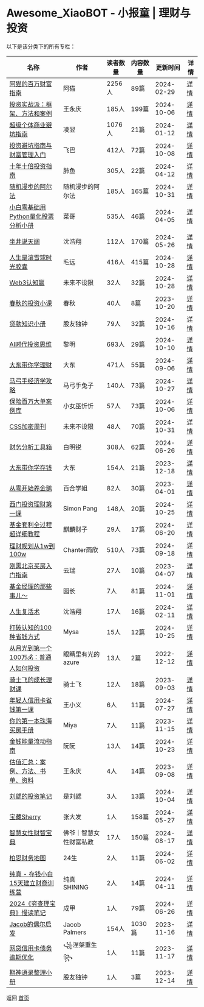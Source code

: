 # Awesome_XiaoBOT - 小报童 | 理财与投资

以下是该分类下的所有专栏：

| 名称 | 作者 | 读者数量 | 内容数量 | 更新时间 | 详情 |
|------|------|----------|----------|----------|------|
| [阿猫的百万财富指南](https://xiaobot.net/p/richcat?refer=0b133df9-27dc-423b-8101-639049001c13) | 阿猫 | 2256人 | 89篇 |  2024-02-29 | [详情](data/richcat.md) |
| [投资实战派：框架、方法和案例](https://xiaobot.net/p/syzbl?refer=0b133df9-27dc-423b-8101-639049001c13) | 王永庆 | 185人 | 199篇 |  2024-10-06 | [详情](data/syzbl.md) |
| [超级个体商业避坑指南](https://xiaobot.net/p/LYoutput16?refer=0b133df9-27dc-423b-8101-639049001c13) | 凌翌 | 1076人 | 21篇 |  2024-01-12 | [详情](data/LYoutput16.md) |
| [投资避坑指南与财富管理入门](https://xiaobot.net/p/bkzq1000w?refer=0b133df9-27dc-423b-8101-639049001c13) | 飞巴 | 412人 | 72篇 |  2024-10-08 | [详情](data/bkzq1000w.md) |
| [十年十倍投资指南](https://xiaobot.net/p/cfzytzzn?refer=0b133df9-27dc-423b-8101-639049001c13) | 肺鱼 | 305人 | 22篇 |  2024-04-12 | [详情](data/cfzytzzn.md) |
| [随机漫步的阿尔法](https://xiaobot.net/p/rwalpha?refer=0b133df9-27dc-423b-8101-639049001c13) | 随机漫步的阿尔法 | 185人 | 165篇 |  2024-10-31 | [详情](data/rwalpha.md) |
| [小白零基础用Python量化股票分析小册](https://xiaobot.net/p/quant_v5?refer=0b133df9-27dc-423b-8101-639049001c13) | 菜哥 | 535人 | 46篇 |  2024-04-05 | [详情](data/quant_v5.md) |
| [坐井说天阔](https://xiaobot.net/p/talkbig?refer=0b133df9-27dc-423b-8101-639049001c13) | 沈浩翔 | 112人 | 170篇 |  2024-05-26 | [详情](data/talkbig.md) |
| [人生是滚雪球时光胶囊](https://xiaobot.net/p/maoyuan?refer=0b133df9-27dc-423b-8101-639049001c13) | 毛远 | 416人 | 415篇 |  2024-10-28 | [详情](data/maoyuan.md) |
| [Web3认知赢](https://xiaobot.net/p/0xweb3?refer=0b133df9-27dc-423b-8101-639049001c13) | 未来不设限 | 32人 | 32篇 |  2024-10-28 | [详情](data/0xweb3.md) |
| [春秋的投资小课](https://xiaobot.net/p/ai99?refer=0b133df9-27dc-423b-8101-639049001c13) | 春秋 | 40人 | 8篇 |  2023-10-20 | [详情](data/ai99.md) |
| [贷款知识小册](https://xiaobot.net/p/xxcj123?refer=0b133df9-27dc-423b-8101-639049001c13) | 股友独钟 | 79人 | 32篇 |  2024-10-16 | [详情](data/xxcj123.md) |
| [AI时代投资思维](https://xiaobot.net/p/AItouzi?refer=0b133df9-27dc-423b-8101-639049001c13) | 黎明 | 693人 | 29篇 |  2024-10-10 | [详情](data/AItouzi.md) |
| [大东带你学理财](https://xiaobot.net/p/dadongtips?refer=0b133df9-27dc-423b-8101-639049001c13) | 大东 | 471人 | 55篇 |  2024-09-06 | [详情](data/dadongtips.md) |
| [马弓手经济学攻略](https://xiaobot.net/p/maquan_econ?refer=0b133df9-27dc-423b-8101-639049001c13) | 马弓手兔子 | 140人 | 73篇 |  2024-10-27 | [详情](data/maquan_econ.md) |
| [保险百万大单案例库](https://xiaobot.net/p/Angela310?refer=0b133df9-27dc-423b-8101-639049001c13) | 小女巫忻忻 | 57人 | 73篇 |  2024-10-06 | [详情](data/Angela310.md) |
| [CSS加密周刊](https://xiaobot.net/p/css?refer=0b133df9-27dc-423b-8101-639049001c13) | 未来不设限 | 48人 | 70篇 |  2024-10-31 | [详情](data/css.md) |
| [财务分析工具箱](https://xiaobot.net/p/FPAtools?refer=0b133df9-27dc-423b-8101-639049001c13) | 白明锐 | 308人 | 62篇 |  2024-06-26 | [详情](data/FPAtools.md) |
| [大东带你学存钱](https://xiaobot.net/p/dadongc?refer=0b133df9-27dc-423b-8101-639049001c13) | 大东 | 154人 | 21篇 |  2023-12-18 | [详情](data/dadongc.md) |
| [从零开始养金鹅](https://xiaobot.net/p/bh786047?refer=0b133df9-27dc-423b-8101-639049001c13) | 百合学姐 | 82人 | 30篇 |  2023-04-01 | [详情](data/bh786047.md) |
| [西门投资理财第一课](https://xiaobot.net/p/ximenzhuanzhai?refer=0b133df9-27dc-423b-8101-639049001c13) | Simon Pang | 148人 | 20篇 |  2024-10-25 | [详情](data/ximenzhuanzhai.md) |
| [基金套利全过程超详细教程](https://xiaobot.net/p/B001?refer=0b133df9-27dc-423b-8101-639049001c13) | 麒麟财子 | 29人 | 17篇 |  2024-06-20 | [详情](data/B001.md) |
| [理财规划从1w到100w](https://xiaobot.net/p/maxiaofan318?refer=0b133df9-27dc-423b-8101-639049001c13) | Chanter雨欣 | 510人 | 73篇 |  2024-09-18 | [详情](data/maxiaofan318.md) |
| [刚需北京买房入门指南](https://xiaobot.net/p/0101617?refer=0b133df9-27dc-423b-8101-639049001c13) | 云瑞 | 27人 | 10篇 |  2023-04-07 | [详情](data/0101617.md) |
| [基金经理的那些事儿～](https://xiaobot.net/p/Seed001?refer=0b133df9-27dc-423b-8101-639049001c13) | 园长 | 7人 | 81篇 |  2024-11-01 | [详情](data/Seed001.md) |
| [人生复活术](https://xiaobot.net/p/reborn?refer=0b133df9-27dc-423b-8101-639049001c13) | 沈浩翔 | 17人 | 16篇 |  2024-02-11 | [详情](data/reborn.md) |
| [打破认知的100种省钱方式](https://xiaobot.net/p/shengqian100?refer=0b133df9-27dc-423b-8101-639049001c13) | Mysa | 15人 | 12篇 |  2024-10-25 | [详情](data/shengqian100.md) |
| [从月光到第一个100万💰：普通人如何投资](https://xiaobot.net/p/100millionFIRE?refer=0b133df9-27dc-423b-8101-639049001c13) | 眼睛里有光的azure | 13人 | 2篇 |  2022-12-12 | [详情](data/100millionFIRE.md) |
| [骑士飞的成长理财课](https://xiaobot.net/p/356278?refer=0b133df9-27dc-423b-8101-639049001c13) | 骑士飞 | 12人 | 18篇 |  2023-09-03 | [详情](data/356278.md) |
| [年轻人信用卡省钱第一课](https://xiaobot.net/p/CreditCard?refer=0b133df9-27dc-423b-8101-639049001c13) | 王小义 | 6人 | 11篇 |  2024-07-27 | [详情](data/CreditCard.md) |
| [你的第一本珠海买房手册](https://xiaobot.net/p/lousanjie?refer=0b133df9-27dc-423b-8101-639049001c13) | Miya | 7人 | 11篇 |  2023-11-15 | [详情](data/lousanjie.md) |
| [金钱能量流动指南](https://xiaobot.net/p/jinqianmofa?refer=0b133df9-27dc-423b-8101-639049001c13) | 阮阮 | 13人 | 14篇 |  2024-10-23 | [详情](data/jinqianmofa.md) |
| [估值汇总：案例、方法、书单、资料](https://xiaobot.net/p/kanyanbao?refer=0b133df9-27dc-423b-8101-639049001c13) | 王永庆 | 4人 | 14篇 |  2023-09-08 | [详情](data/kanyanbao.md) |
| [刘勰的投资笔记](https://xiaobot.net/p/snowball?refer=0b133df9-27dc-423b-8101-639049001c13) | 是刘勰 | 3人 | 13篇 |  2024-10-04 | [详情](data/snowball.md) |
| [宝藏Sherry](https://xiaobot.net/p/zsherry666?refer=0b133df9-27dc-423b-8101-639049001c13) | 张大发 | 1人 | 158篇 |  2024-05-27 | [详情](data/zsherry666.md) |
| [智慧女性财智宝典](https://xiaobot.net/p/Wealthy_Woman?refer=0b133df9-27dc-423b-8101-639049001c13) | 佛爷｜智慧女性财富私教 | 17人 | 150篇 |  2024-08-17 | [详情](data/Wealthy_Woman.md) |
| [柏恩财务地图](https://xiaobot.net/p/baienbaien?refer=0b133df9-27dc-423b-8101-639049001c13) | 24生 | 2人 | 11篇 |  2024-06-02 | [详情](data/baienbaien.md) |
| [纯真 - 存钱小白15天建立财商训练营](https://xiaobot.net/p/moneyup5528?refer=0b133df9-27dc-423b-8101-639049001c13) | 纯真SHINING | 2人 | 14篇 |  2024-04-11 | [详情](data/moneyup5528.md) |
| [2024《穷查理宝典》慢读笔记](https://xiaobot.net/p/Almanac2004?refer=0b133df9-27dc-423b-8101-639049001c13) | 成甲 | 1人 | 79篇 |  2024-06-26 | [详情](data/Almanac2004.md) |
| [Jacob的偶尔启发](https://xiaobot.net/p/jacob?refer=0b133df9-27dc-423b-8101-639049001c13) | Jacob Palmers | 154人 | 1030篇 |  2023-11-16 | [详情](data/jacob.md) |
| [网贷信用卡债务逾期优化](https://xiaobot.net/p/99?refer=0b133df9-27dc-423b-8101-639049001c13) | ꧁涅槃重生꧂ | 1人 | 11篇 |  2023-11-17 | [详情](data/99.md) |
| [期神语录整理小册](https://xiaobot.net/p/qihuo?refer=0b133df9-27dc-423b-8101-639049001c13) | 股友独钟 | 1人 | 3篇 |  2023-12-14 | [详情](data/qihuo.md) |


返回 [首页](../README.md)
